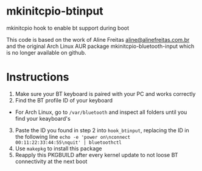 # mkinitcpio-btinput
mkinitcpio hook to enable bt support during boot

This code is based on the work of Aline Freitas <aline@alinefreitas.com.br> and the original Arch Linux AUR package mkinitcpio-bluetooth-input which is no longer available on github.


# Instructions

1. Make sure your BT keyboard is paired with your PC and works correctly
2. Find the BT profile ID of your keyboard
* For Arch Linux, go to ```/var/bluetooth``` and inspect all folders until you find your keayboard's
3. Paste the ID you found in step 2 into ```hook_btinput```, replacing the ID in the following line ```echo -e 'power on\nconnect 00:11:22:33:44:55\nquit' | bluetoothctl```
4. Use ```makepkg``` to install this package
5. Reapply this PKGBUILD after every kernel update to not loose BT connectivity at the next boot
